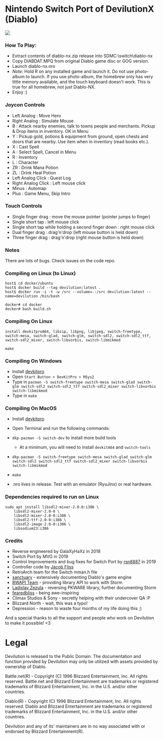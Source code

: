# Nintendo Switch Port of DevilutionX (Diablo)

![](https://i.imgur.com/DKVB198.png)

### How To Play:
- Extract contents of diablo-nx.zip release into SDMC:\switch\diablo-nx
- Copy DIABDAT.MPQ from original Diablo game disc or GOG version.
- Launch diablo-nx.nro
- *Note:* Hold R on any installed game and launch it. Do not use photo-album to launch. If you use photo-album, the homebrew only has very little memory available, and the touch keyboard doesn't work. This is true for all homebrew, not just Diablo-NX.
- Enjoy :)

### Joycon Controls

- Left Analog : Move Hero
- Right Analog : Simulate Mouse
- B : Attack nearby enemies, talk to towns people and merchants. Pickup & Drop items in inventory. OK in Menu
- Y : Pickup gold, potions & equipment from ground, open chests and doors that are nearby. Use item when in inventory (read books etc.).
- X : Cast Spell
- A : Select Spell, Cancel in Menu
- R : Inventory
- L : Character
- ZR : Drink Mana Potion
- ZL : Drink Heal Potion
- Left Analog Click : Quest Log
- Right Analog Click : Left mouse click
- Minus : Automap
- Plus : Game Menu, Skip Intro

### Touch Controls

- Single finger drag : move the mouse pointer (pointer jumps to finger)
- Single short tap : left mouse click
- Single short tap while holding a second finger down : right mouse click
- Dual finger drag : drag'n'drop (left mouse button is held down)
- Three finger drag : drag'n'drop (right mouse button is held down)

### Notes

There are lots of bugs. Check issues on the code repo.

### Compiling on Linux (to Linux)

```
host$ cd docker/ubuntu
host$ docker build --tag devilution:latest .
host$ docker run -i -t -w /src --volume=.:/src devilution:latest --name=devilution /bin/bash

docker# cd docker
docker# bash build.sh
```

### Compiling On Linux
```install devkitproA64, libzip, libpng, libjpeg, switch-freetype, switch-mesa, switch-glad, switch-glm, switch-sdl2, switch-sdl2_ttf, switch-sdl2_mixer, switch-libvorbis, switch-libmikmod```

```make```

### Compiling On Windows

- Install [devkitpro](https://sourceforge.net/projects/devkitpro/)
- Open ```Start Button > DevKitPro > MSys2```
- Type in ```pacman -S switch-freetype switch-mesa switch-glad switch-glm switch-sdl2 switch-sdl2_ttf switch-sdl2_mixer switch-libvorbis switch-libmikmod```
- Type in ```make```

### Compiling On MacOS

- Install [devkitpro](https://devkitpro.org/wiki/Getting_Started#macOS)
- Open Terminal and run the following commands:
- ```dkp-pacman -S switch-dev``` to install more build tools
   - At a minimum, you will need to install `devkitA64` and `switch-tools`
- ```dkp-pacman -S switch-freetype switch-mesa switch-glad switch-glm switch-sdl2 switch-sdl2_ttf switch-sdl2_mixer switch-libvorbis switch-libmikmod```
- ```make```

- .nro lives in release. Test with an emulator (RyuJinx) or real hardware.

### Dependencies required to run on Linux

```
sudo apt install libsdl2-mixer-2.0.0:i386 \
    libsdl2-mixer-2.0-0 \
    libsdl2-mixer-2.0-0:i386 \
    libsdl2-ttf-2.0-0:i386 \
    libsdl2-image-2.0-0:i386 \
    libsodium23:i386
```

### Credits
- Reverse engineered by GalaXyHaXz in 2018
- Switch Port by MVG in 2019
- Control Improvements and bug fixes for Switch Port by [rsn8887](https://github.com/rsn8887) in 2019
- Controller code by [Jacob Fliss](https://github.com/erfg12)
- RetroArch team for the Switch mman.h file
- [sanctuary](https://github.com/sanctuary) - extensively documenting Diablo's game engine
- [BWAPI Team](https://github.com/bwapi) - providing library API to work with Storm
- [Ladislav Zezula](https://github.com/ladislav-zezula) - reversing PKWARE library, further documenting Storm
- [fearedbliss](https://github.com/fearedbliss) - being awe-inspiring
- Climax Studios & Sony - secretly helping with their undercover QA :P
- Blizzard North - wait, this was a typo!
- Depression - reason to waste four months of my life doing this ;)

And a special thanks to all the support and people who work on Devilution to make it possible! <3

# Legal
Devilution is released to the Public Domain. The documentation and function provided by Devilution may only be utilized with assets provided by ownership of Diablo.

Battle.net(R) - Copyright (C) 1996 Blizzard Entertainment, Inc. All rights reserved. Battle.net and Blizzard Entertainment are trademarks or registered trademarks of Blizzard Entertainment, Inc. in the U.S. and/or other countries.

Diablo(R) - Copyright (C) 1996 Blizzard Entertainment, Inc. All rights reserved. Diablo and Blizzard Entertainment are trademarks or registered trademarks of Blizzard Entertainment, Inc. in the U.S. and/or other countries.

Devilution and any of its' maintainers are in no way associated with or endorsed by Blizzard Entertainment(R).
